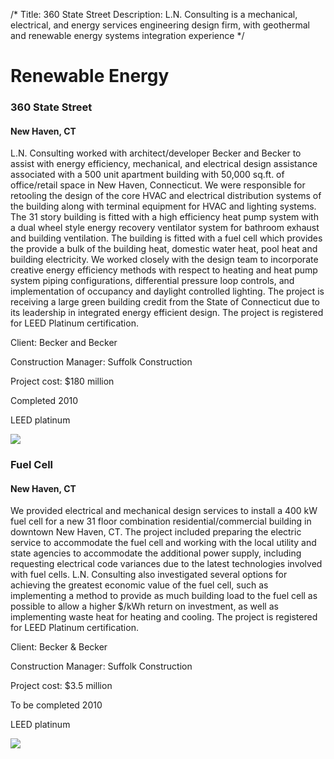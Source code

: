 /*
Title: 360 State Street
Description: L.N. Consulting is a mechanical, electrical, and energy services engineering design firm, with geothermal and renewable energy systems integration experience
*/

# Renewable Energy

<div>
	<div class="row">
		<div class="col-md-6" >
			<div class="well" >
				<h3>360 State Street</h3>
				<h4>New Haven, CT</h4>
				<p>
  				 	L.N. Consulting worked with architect/developer Becker and Becker to assist with energy efficiency, mechanical, and electrical design assistance associated with a 500 unit apartment building with 50,000 sq.ft. of office/retail space in New Haven, Connecticut.  We were responsible for retooling the design of the core HVAC and electrical distribution systems of the building along with terminal equipment for HVAC and lighting systems. The 31 story building is fitted with a high efficiency heat pump system with a dual wheel style energy recovery ventilator system for bathroom exhaust and building ventilation.  The building is fitted with a fuel cell which provides the provide a bulk of the building heat, domestic water heat, pool heat and building electricity.  We worked closely with the design team to incorporate creative energy efficiency methods with respect to heating and heat pump system piping configurations, differential pressure loop controls, and implementation of occupancy and daylight controlled lighting.  The project is receiving a large green building credit from the State of Connecticut due to its leadership in integrated energy efficient design.  The project is registered for LEED Platinum certification.
				</p>
				<p></p>
				<p>Client: Becker and Becker</p>
				<p>Construction Manager: Suffolk Construction</p>
				<p>Project cost: $180 million</p>
				<p>Completed 2010</p>
				<p>LEED platinum</p>
			</div>
		</div>
		<div class="col-md-6" >
			<img class="img-responsive img-rounded" src="/files/Becker_360StateStreet_05_1.jpg" >
		</div>
	</div>
	<div class="row">
		<div class="col-md-6" >
			<div class="well" >
				<h3>Fuel Cell</h3>
				<h4>New Haven, CT</h4>
  				<p>	 We provided electrical and mechanical design services to install a 400 kW fuel cell for a new 31 floor combination residential/commercial building in downtown New Haven, CT.  The project included preparing the electric service to accommodate the fuel cell and working with the local utility and state agencies to accommodate the additional power supply, including requesting electrical code variances due to the latest technologies involved with fuel cells.  L.N. Consulting also investigated several options for achieving the greatest economic value of the fuel cell, such as implementing a method to provide as much building load to the fuel cell as possible to allow a higher $/kWh return on investment, as well as implementing waste heat for heating and cooling. The project is registered for LEED Platinum certification.
				</p>
				<p>Client: Becker & Becker</p>
				<p>Construction Manager: Suffolk Construction</p>
				<p>Project cost: $3.5 million</p>
				<p>To be completed 2010</p>
				<p>LEED platinum</p>
			</div>
		</div>
		<div class="col-md-6" >
			<img class="img-responsive img-rounded" src="/files/CT_Magazine_360StateSt_02_1.jpg" >
		</div>
	</div>
</div>
